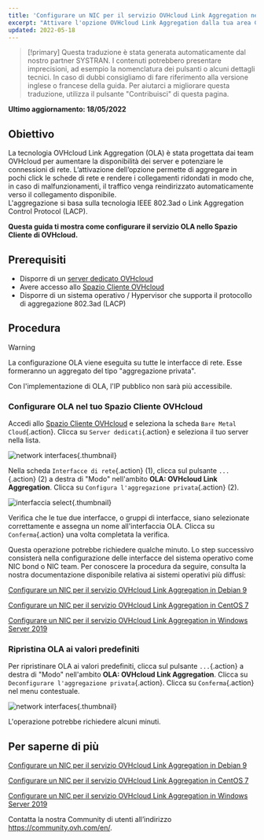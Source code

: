 ```yaml
---
title: 'Configurare un NIC per il servizio OVHcloud Link Aggregation nello Spazio Cliente'
excerpt: "Attivare l'opzione OVHcloud Link Aggregation dalla tua area Cliente OVHcloud"
updated: 2022-05-18
---
```


> [!primary]
> Questa traduzione è stata generata automaticamente dal nostro partner SYSTRAN. I contenuti potrebbero presentare imprecisioni, ad esempio la nomenclatura dei pulsanti o alcuni dettagli tecnici. In caso di dubbi consigliamo di fare riferimento alla versione inglese o francese della guida. Per aiutarci a migliorare questa traduzione, utilizza il pulsante "Contribuisci" di questa pagina.
>

**Ultimo aggiornamento: 18/05/2022**

## Obiettivo

La tecnologia OVHcloud Link Aggregation (OLA) è stata progettata dai team OVHcloud per aumentare la disponibilità dei server e potenziare le connessioni di rete. L’attivazione dell’opzione permette di aggregare in pochi click le schede di rete e rendere i collegamenti ridondati in modo che, in caso di malfunzionamenti, il traffico venga reindirizzato automaticamente verso il collegamento disponibile.<br>
L'aggregazione si basa sulla tecnologia IEEE 802.3ad o Link Aggregation Control Protocol (LACP).

**Questa guida ti mostra come configurare il servizio OLA nello Spazio Cliente di OVHcloud.**

## Prerequisiti

- Disporre di un [server dedicato OVHcloud](https://www.ovhcloud.com/it/bare-metal/)
- Avere accesso allo [Spazio Cliente OVHcloud](https://www.ovh.com/auth/?action=gotomanager&from=https://www.ovh.it/&ovhSubsidiary=it)
- Disporre di un sistema operativo / Hypervisor che supporta il protocollo di aggregazione 802.3ad (LACP)

## Procedura

> [!warning]
>
> La configurazione OLA viene eseguita su tutte le interfacce di rete. Esse formeranno un aggregato del tipo "aggregazione privata".
>
> Con l'implementazione di OLA, l'IP pubblico non sarà più accessibile.
>

### Configurare OLA nel tuo Spazio Cliente OVHcloud

Accedi allo [Spazio Cliente OVHcloud](https://www.ovh.com/auth/?action=gotomanager&from=https://www.ovh.it/&ovhSubsidiary=it) e seleziona la scheda `Bare Metal Cloud`{.action}. Clicca su `Server dedicati`{.action} e seleziona il tuo server nella lista.

![network interfaces](images/network_interfaces2022.png){.thumbnail}

Nella scheda `Interfacce di rete`{.action} (1), clicca sul pulsante `...`{.action} (2) a destra di "Modo" nell'ambito **OLA: OVHcloud Link Aggregation**. Clicca su `Configura l'aggregazione privata`{.action} (2).

![interfaccia select](images/interface_select2021.png){.thumbnail}

Verifica che le tue due interfacce, o gruppi di interfacce, siano selezionate correttamente e assegna un nome all'interfaccia OLA. Clicca su `Conferma`{.action} una volta completata la verifica.

Questa operazione potrebbe richiedere qualche minuto. Lo step successivo consisterà nella configurazione delle interfacce del sistema operativo come NIC bond o NIC team. Per conoscere la procedura da seguire, consulta la nostra documentazione disponibile relativa ai sistemi operativi più diffusi:

[Configurare un NIC per il servizio OVHcloud Link Aggregation in Debian 9](/pages/cloud/dedicated/ola-enable-debian9)

[Configurare un NIC per il servizio OVHcloud Link Aggregation in CentOS 7](/pages/cloud/dedicated/ola-enable-centos7)

[Configurare un NIC per il servizio OVHcloud Link Aggregation in Windows Server 2019](/pages/cloud/dedicated/ola-enable-w2k19)

### Ripristina OLA ai valori predefiniti

Per ripristinare OLA ai valori predefiniti, clicca sul pulsante `...`{.action} a destra di "Modo" nell'ambito **OLA: OVHcloud Link Aggregation**. Clicca su `Deconfigurare l'aggregazione privata`{.action}. Clicca su `Conferma`{.action} nel menu contestuale.

![network interfaces](images/default_settings2021.png){.thumbnail}

L'operazione potrebbe richiedere alcuni minuti.

## Per saperne di più

[Configurare un NIC per il servizio OVHcloud Link Aggregation in Debian 9](/pages/cloud/dedicated/ola-enable-debian9)

[Configurare un NIC per il servizio OVHcloud Link Aggregation in CentOS 7](/pages/cloud/dedicated/ola-enable-centos7)

[Configurare un NIC per il servizio OVHcloud Link Aggregation in Windows Server 2019](/pages/cloud/dedicated/ola-enable-w2k19)

Contatta la nostra Community di utenti all’indirizzo <https://community.ovh.com/en/>.
